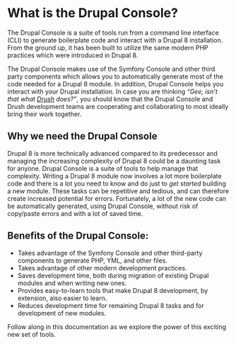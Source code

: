 # What is the Drupal Console?
The Drupal Console is a suite of tools run from a command line interface (CLI) to generate boilerplate code and interact with a Drupal 8 installation. From the ground up, it has been built to utilize the same modern PHP practices which were introduced in Drupal 8.

The Drupal Console makes use of the Symfony Console and other third party components which allows you to automatically generate most of the code needed for a Drupal 8 module. In addition, Drupal Console helps you interact with your Drupal installation. In case you are thinking *“Gee, isn’t that what [Drush](https://www.drupal.org/project/drush) does?”*, you should know that the Drupal Console and Drush development teams are cooperating and collaborating to most ideally bring their work together.

## Why we need the Drupal Console
Drupal 8 is more technically advanced compared to its predecessor and managing the increasing complexity of Drupal 8 could be a daunting task for anyone. Drupal Console is a suite of tools to help manage that complexity. Writing a Drupal 8 module now involves a lot more boilerplate code and there is a lot you need to know and do just to *get started* building a new module. These tasks can be repetitive and tedious, and can therefore create increased potential for errors. Fortunately, a lot of the new code can be automatically generated, using Drupal Console, without risk of copy/paste errors and with a lot of saved time.

## Benefits of the Drupal Console:
* Takes advantage of the Symfony Console and other third-party components to generate PHP, YML, and other files.
* Takes advantage of other modern development practices.
* Saves development time, both during migration of existing Drupal modules and when writing new ones.
* Provides easy-to-learn tools that make Drupal 8 development, by extension, also easier to learn.
* Reduces development time for remaining Drupal 8 tasks and for development of new modules.

Follow along in this documentation as we explore the power of this exciting new set of tools.

